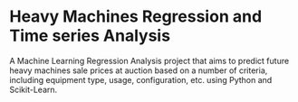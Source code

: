 # Heavy Machines Regression and Time series Analysis
A Machine Learning Regression Analysis project that aims to predict future heavy machines sale prices at auction based on a number of criteria, including equipment type, usage, configuration, etc. using Python and Scikit-Learn.
